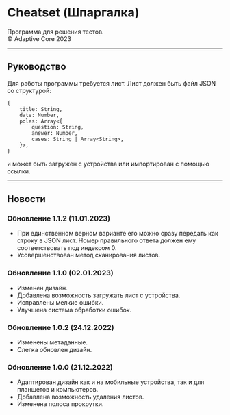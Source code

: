 # Cheatset (Шпаргалка)
Программа для решения тестов.  
© Adaptive Core 2023  
- - -
## Руководство
Для работы программы требуется лист. Лист должен быть файл JSON со структурой:  
```lang-js
{
	title: String,
	date: Number,
	poles: Array<{
		question: String,
		answer: Number,
		cases: String | Array<String>,
	}>,
}
```
и может быть загружен с устройства или импортирован с помощью ссылки.
- - -
## Новости
### Обновление 1.1.2 (11.01.2023)
 - При единственном верном варианте его можно сразу передать как строку в JSON лист. Номер правильного ответа должен ему соответствовать под индексом 0.
 - Усовершенствован метод сканирования листов.

### Обновление 1.1.0 (02.01.2023)
 - Изменен дизайн.  
 - Добавлена возможность загружать лист с устройства.  
 - Исправлены мелкие ошибки.  
 - Улучшена система обработки ошибок.  

### Обновление 1.0.2 (24.12.2022)
- Изменены метаданные․  
- Слегка обновлен дизайн․  

### Обновление 1.0.0 (21.12.2022)
- Адаптирован дизайн как и на мобильные устройства, так и для планшетов и компьютеров.  
- Добавлена возможность удаления листов.  
- Изменена полоса прокрутки.  
